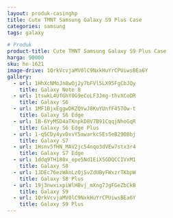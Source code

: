 ```yaml
---
layout: produk-casinghp
title: Cute TMNT Samsung Galaxy S9 Plus Case
categories: samsung
tags: galaxy

# Produk
product-title: Cute TMNT Samsung Galaxy S9 Plus Case
harga: 90000
sku: hn-1621
image-drive: 1QrkVcvjaMV0lC9NxkHuYrCPUiwsBEa6Y
gallery:
  - url: 1HhXcNMoJn8wOj2y7bFVl5LX95FgCbJQy
    title: Galaxy Note 8
  - url: 1tswkL4UfGhY0G9eCoLF3Jmg-thvXCoDR
    title: Galaxy S6
  - url: 1MF1BjxEggwDKZQYwJ8KuYUnfF45TOw-t
    title: Galaxy S6 Edge
  - url: 1B-6YyMSD4aTKnpkD8V7B91CqqjNhoGqR
    title: Galaxy S6 Edge Plus
  - url: 1-q5CDy4yvDxvY5awarkcSEsSeB29O8bj
    title: Galaxy S7
  - url: 1Hsnv5fHN_MAV2jc54nqo3dVEw7stx3r4
    title: Galaxy S7 Edge
  - url: 1ddq9TH180x_epe5NdIEiX5GDQCCIVxM1
    title: Galaxy S8
  - url: 1JDEc76ezWAnLzOjSvZdUByFWxzrTKbpW
    title: Galaxy S8 Plus
  - url: 19j3nwxixpiWlHBvj_mXng7JgFGeZbCkB
    title: Galaxy S9
  - url: 1QrkVcvjaMV0lC9NxkHuYrCPUiwsBEa6Y
    title: Galaxy S9 Plus
---
```

